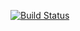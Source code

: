 [![Build Status](https://travis-ci.org/nwilsonj/c4cs-f18-adv8.svg?branch=master)](https://travis-ci.org/nwilsonj/c4cs-f18-adv8)
